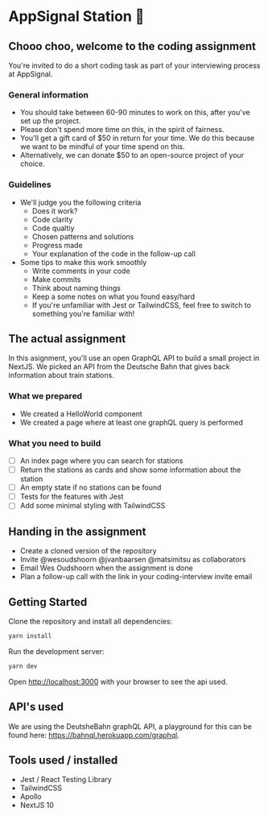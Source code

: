 # AppSignal Station 🚂

## Chooo choo, welcome to the coding assignment
You're invited to do a short coding task as part of your interviewing process at AppSignal. 

### General information
- You should take between 60-90 minutes to work on this, after you've set up the project.
- Please don't spend more time on this, in the spirit of fairness.
- You'll get a gift card of $50 in return for your time. We do this because we want to be mindful of your time spend on this. 
- Alternatively, we can donate $50 to an open-source project of your choice.

### Guidelines
- We'll judge you the following criteria
  - Does it work?
  - Code clarity
  - Code qualtiy
  - Chosen patterns and solutions
  - Progress made
  - Your explanation of the code in the follow-up call
- Some tips to make this work smoothly
  - Write comments in your code
  - Make commits
  - Think about naming things 
  - Keep a some notes on what you found easy/hard
  - If you're unfamiliar with Jest or TailwindCSS, feel free to switch to something you're familiar with!

## The actual assignment
In this asignment, you'll use an open GraphQL API to build a small project in NextJS. We picked an API from the Deutsche Bahn that gives back information about train stations.

### What we prepared
- We created a HelloWorld component
- We created a page where at least one graphQL query is performed

### What you need to build
- [ ] An index page where you can search for stations
- [ ] Return the stations as cards and show some information about the station
- [ ] An empty state if no stations can be found
- [ ] Tests for the features with Jest
- [ ] Add some minimal styling with TailwindCSS

## Handing in the assignment
- Create a cloned version of the repository
- Invite @wesoudshoorn @jvanbaarsen @matsimitsu as collaborators
- Email Wes Oudshoorn when the assignment is done
- Plan a follow-up call with the link in your coding-interview invite email
## Getting Started

Clone the repository and install all dependencies:

```bash
yarn install
```

Run the development server:

```bash
yarn dev
```

Open [http://localhost:3000](http://localhost:3000) with your browser to see the api used.

## API's used

We are using the DeutsheBahn graphQL API, a playground for this can be found  here: https://bahnql.herokuapp.com/graphql. 

## Tools used / installed

* Jest / React Testing Library
* TailwindCSS
* Apollo
* NextJS 10

